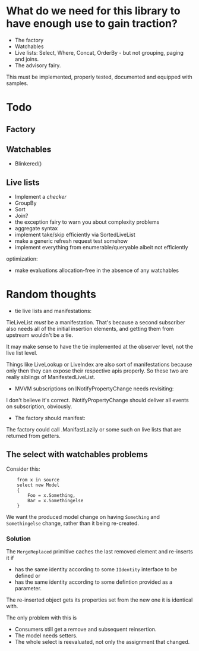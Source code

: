 # What do we need for this library to have enough use to gain traction?

- The factory
- Watchables
- Live lists: Select, Where, Concat, OrderBy - but not grouping, paging and joins. 
- The advisory fairy.

This must be implemented, properly tested, documented and equipped with samples. 

# Todo

## Factory

## Watchables

- Blinkered()


## Live lists

- Implement a *checker*
- GroupBy
- Sort
- Join?
- the exception fairy to warn you about complexity problems
- aggregate syntax
- implement take/skip efficiently via SortedLiveList<T>
- make a generic refresh request test somehow
- implement everything from enumerable/queryable albeit not efficiently

optimization:
- make evaluations allocation-free in the absence of any watchables


# Random thoughts

- tie live lists and manifestations:

TieLiveList *must* be a manifestation. That's because a second subscriber also needs all of the initial insertion elements, and getting them from upstream wouldn't be a tie.

It may make sense to have the tie implemented at the observer level, not the live list level.

Things like LiveLookup or LiveIndex are also sort of manifestations because only then they can expose their respective apis properly. So these two are really siblings of ManifestedLiveList.


- MVVM subscriptions on INotifyPropertyChange needs revisiting:

I don't believe it's correct.  INotifyPropertyChange should deliver all events on subscription, obviously. 


- The factory should manifest:

The factory could call .ManifastLazily or some such on live lists that are returned from getters.


## The select with watchables problems

Consider this:

```
    from x in source
    select new Model
    {
        Foo = x.Something,
        Bar = x.Somethingelse
    }
```

We want the produced model change on having `Something` and `Somethingelse` change, rather than it being re-created.

### Solution

The `MergeReplaced` primitive caches the last removed element and re-inserts it if

- has the same identity according to some `IIdentity` interface to be defined or
- has the same identity according to some defintion provided as a parameter.

The re-inserted object gets its properties set from the new one it is identical with.

The only problem with this is

- Consumers still get a remove and subsequent reinsertion.
- The model needs setters.
- The whole select is reevaluated, not only the assignment that changed.









